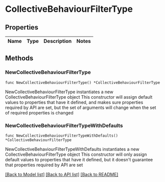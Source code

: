 # CollectiveBehaviourFilterType

## Properties

Name | Type | Description | Notes
------------ | ------------- | ------------- | -------------

## Methods

### NewCollectiveBehaviourFilterType

`func NewCollectiveBehaviourFilterType() *CollectiveBehaviourFilterType`

NewCollectiveBehaviourFilterType instantiates a new CollectiveBehaviourFilterType object
This constructor will assign default values to properties that have it defined,
and makes sure properties required by API are set, but the set of arguments
will change when the set of required properties is changed

### NewCollectiveBehaviourFilterTypeWithDefaults

`func NewCollectiveBehaviourFilterTypeWithDefaults() *CollectiveBehaviourFilterType`

NewCollectiveBehaviourFilterTypeWithDefaults instantiates a new CollectiveBehaviourFilterType object
This constructor will only assign default values to properties that have it defined,
but it doesn't guarantee that properties required by API are set


[[Back to Model list]](../README.md#documentation-for-models) [[Back to API list]](../README.md#documentation-for-api-endpoints) [[Back to README]](../README.md)


